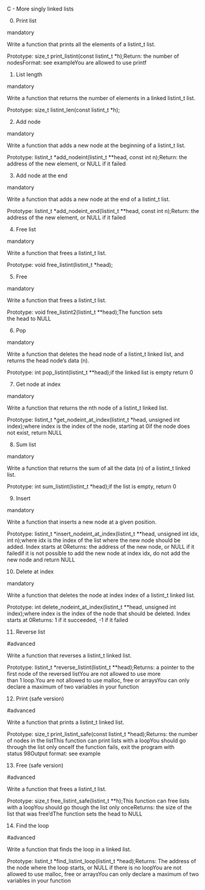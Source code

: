 C - More singly linked lists

0. Print list

mandatory

Write a function that prints all the elements of a listint_t list.

Prototype: size_t print_listint(const listint_t *h);Return: the number of nodesFormat: see exampleYou are allowed to use printf

1. List length

mandatory

Write a function that returns the number of elements in a linked listint_t list.

Prototype: size_t listint_len(const listint_t *h);

2. Add node

mandatory

Write a function that adds a new node at the beginning of a listint_t list.

Prototype: listint_t *add_nodeint(listint_t **head, const int n);Return: the address of the new element, or NULL if it failed

3. Add node at the end

mandatory

Write a function that adds a new node at the end of a listint_t list.

Prototype: listint_t *add_nodeint_end(listint_t **head, const int n);Return: the address of the new element, or NULL if it failed

4. Free list

mandatory

Write a function that frees a listint_t list.

Prototype: void free_listint(listint_t *head);

5. Free

mandatory

Write a function that frees a listint_t list.

Prototype: void free_listint2(listint_t **head);The function sets the head to NULL


6. Pop

mandatory

Write a function that deletes the head node of a listint_t linked list, and returns the head node’s data (n).

Prototype: int pop_listint(listint_t **head);if the linked list is empty return 0

7. Get node at index

mandatory

Write a function that returns the nth node of a listint_t linked list.

Prototype: listint_t *get_nodeint_at_index(listint_t *head, unsigned int index);where index is the index of the node, starting at 0if the node does not exist, return NULL

8. Sum list

mandatory

Write a function that returns the sum of all the data (n) of a listint_t linked list.

Prototype: int sum_listint(listint_t *head);if the list is empty, return 0

9. Insert

mandatory

Write a function that inserts a new node at a given position.

Prototype: listint_t *insert_nodeint_at_index(listint_t **head, unsigned int idx, int n);where idx is the index of the list where the new node should be added. Index starts at 0Returns: the address of the new node, or NULL if it failedif it is not possible to add the new node at index idx, do not add the new node and return NULL

10. Delete at index

mandatory

Write a function that deletes the node at index index of a listint_t linked list.

Prototype: int delete_nodeint_at_index(listint_t **head, unsigned int index);where index is the index of the node that should be deleted. Index starts at 0Returns: 1 if it succeeded, -1 if it failed

11. Reverse list

#advanced

Write a function that reverses a listint_t linked list.

Prototype: listint_t *reverse_listint(listint_t **head);Returns: a pointer to the first node of the reversed listYou are not allowed to use more than 1 loop.You are not allowed to use malloc, free or arraysYou can only declare a maximum of two variables in your function

12. Print (safe version)

#advanced

Write a function that prints a listint_t linked list.

Prototype: size_t print_listint_safe(const listint_t *head);Returns: the number of nodes in the listThis function can print lists with a loopYou should go through the list only onceIf the function fails, exit the program with status 98Output format: see example


13. Free (safe version)

#advanced

Write a function that frees a listint_t list.

Prototype: size_t free_listint_safe(listint_t **h);This function can free lists with a loopYou should go though the list only onceReturns: the size of the list that was free’dThe function sets the head to NULL

14. Find the loop

#advanced

Write a function that finds the loop in a linked list.

Prototype: listint_t *find_listint_loop(listint_t *head);Returns: The address of the node where the loop starts, or NULL if there is no loopYou are not allowed to use malloc, free or arraysYou can only declare a maximum of two variables in your function
